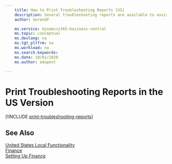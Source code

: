 ```yaml
---
    title: How to Print Troubleshooting Reports [US]
    description: Several troubleshooting reports are available to assist Microsoft Certified Partners with troubleshooting issues in the US version.
    author: SorenGP

    ms.service: dynamics365-business-central
    ms.topic: conceptual
    ms.devlang: na
    ms.tgt_pltfrm: na
    ms.workload: na
    ms.search.keywords:
    ms.date: 10/01/2020
    ms.author: edupont

---
```

# Print Troubleshooting Reports in the US Version

[!INCLUDE [print-troubleshooting-reports](../includes/CAMXUS/print-troubleshooting-reports.md)]

## See Also

[United States Local Functionality](united-states-local-functionality.md)  
[Finance](../../finance.md)  
[Setting Up Finance](../../finance.md)  
